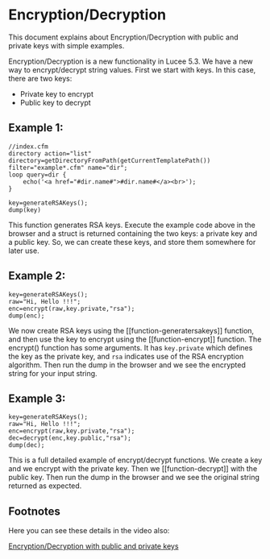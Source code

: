 <!--
{
  "title": "Encryption/Decryption with RSA public and private keys",
  "id": "encryption_decryption",
  "related": [
    "function-decrypt",
    "function-encrypt",
    "function-generatersakeys"
  ],
  "categories": [
    "crypto"
  ],
  "description": "This document explains about Encryption/Decryption with public and private keys with simple examples.",
  "menuTitle": "Public and Private keys",
  "keywords": [
    "Encryption",
    "Decryption",
    "RSA",
    "Public key",
    "Private key",
    "Lucee"
  ]
}
-->

# Encryption/Decryption

This document explains about Encryption/Decryption with public and private keys with simple examples.

Encryption/Decryption is a new functionality in Lucee 5.3. We have a new way to encrypt/decrypt string values. First we start with keys. In this case, there are two keys:

- Private key to encrypt
- Public key to decrypt

## Example 1:

```luceescript
//index.cfm
directory action="list" directory=getDirectoryFromPath(getCurrentTemplatePath()) filter="example*.cfm" name="dir";
loop query=dir {
	echo('<a href="#dir.name#">#dir.name#</a><br>');
}
```

```luceescript
key=generateRSAKeys();
dump(key)
```

This function generates RSA keys. Execute the example code above in the browser and a struct is returned containing the two keys: a private key and a public key. So, we can create these keys, and store them somewhere for later use.

## Example 2:

```luceescript
key=generateRSAKeys();
raw="Hi, Hello !!!";
enc=encrypt(raw,key.private,"rsa");
dump(enc);
```

We now create RSA keys using the [[function-generatersakeys]] function, and then use the key to encrypt using the [[function-encrypt]] function. The encrypt() function has some arguments. It has `key.private` which defines the key as the private key, and `rsa` indicates use of the RSA encryption algorithm. Then run the dump in the browser and we see the encrypted string for your input string.

## Example 3:

```luceescript
key=generateRSAKeys();
raw="Hi, Hello !!!";
enc=encrypt(raw,key.private,"rsa");
dec=decrypt(enc,key.public,"rsa");
dump(dec);
```

This is a full detailed example of encrypt/decrypt functions. We create a key and we encrypt with the private key. Then we [[function-decrypt]] with the public key. Then run the dump in the browser and we see the original string returned as expected.

## Footnotes

Here you can see these details in the video also:

[Encryption/Decryption with public and private keys](https://www.youtube.com/watch?v=2fgfq-3nWfk)

